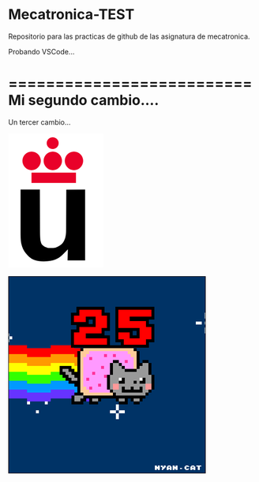 # Mecatronica-TEST
Repositorio para las practicas de github de las asignatura de mecatronica.

Probando VSCode...

==========================
Mi segundo cambio....
==========================

Un tercer cambio...

![logo urjc](./Logo-urjc.png)

![logo urjc](./Ejercicio2-img1.gif)